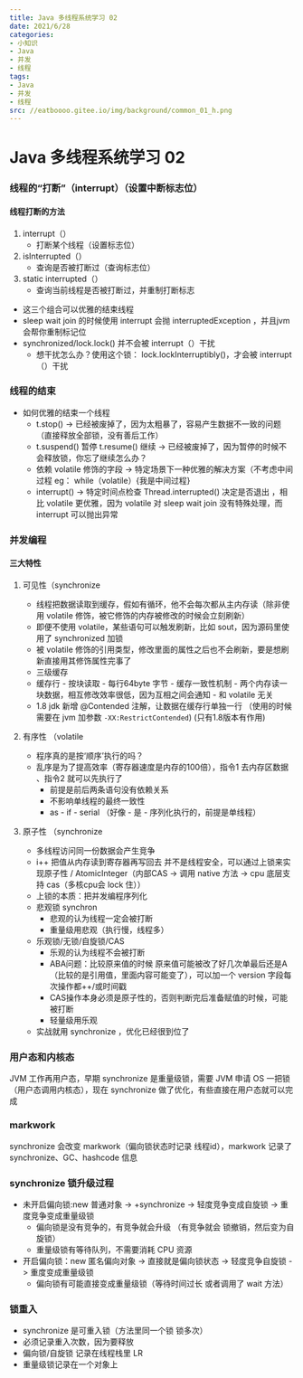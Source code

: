 ```yaml
---
title: Java 多线程系统学习 02
date: 2021/6/28
categories:
- 小知识
- Java
- 并发
- 线程
tags:
- Java
- 并发
- 线程
src: //eatboooo.gitee.io/img/background/common_01_h.png
---
```


# Java 多线程系统学习 02

### 线程的“打断”（interrupt）（设置中断标志位）

#### 线程打断的方法

1. interrupt（）
   - 打断某个线程（设置标志位）
2. isInterrupted（）
   - 查询是否被打断过（查询标志位）
3. static interrupted（）
   - 查询当前线程是否被打断过，并重制打断标志

- 这三个组合可以优雅的结束线程
- sleep wait join 的时候使用 interrupt 会抛 interruptedException ，并且jvm 会帮你重制标记位
- synchronized/lock.lock() 并不会被 interrupt（）干扰
  - 想干扰怎么办？使用这个锁： lock.lockInterruptibly()，才会被 interrupt（）干扰

### 线程的结束

- 如何优雅的结束一个线程
  - t.stop()  -> 已经被废掉了，因为太粗暴了，容易产生数据不一致的问题（直接释放全部锁，没有善后工作）
  - t.suspend() 暂停 t.resume() 继续 -> 已经被废掉了，因为暂停的时候不会释放锁，你忘了继续怎么办？
  - 依赖 volatile 修饰的字段 -> 特定场景下一种优雅的解决方案（不考虑中间过程 eg： while（volatile）{我是中间过程}
  - interrupt() -> 特定时间点检查 Thread.interrupted() 决定是否退出 ，相比 volatile 更优雅，因为 volatile 对 sleep wait join 没有特殊处理，而 interrupt 可以抛出异常

### 并发编程

#### 三大特性

1. 可见性（synchronize

   - 线程把数据读取到缓存，假如有循环，他不会每次都从主内存读（除非使用 volatile 修饰，被它修饰的内存被修改的时候会立刻刷新）
   - 即便不使用 volatile，某些语句可以触发刷新，比如 sout，因为源码里使用了 synchronized 加锁
   - 被 volatile 修饰的引用类型，修改里面的属性之后也不会刷新，要是想刷新直接用其修饰属性完事了
   - 三级缓存
   - 缓存行 - 按块读取 - 每行64byte 字节 - 缓存一致性机制 - 两个内存读一块数据，相互修改效率很低，因为互相之间会通知 - 和 volatile 无关
   - 1.8 jdk 新增 @Contended 注解，让数据在缓存行单独一行 （使用的时候需要在 jvm 加参数 `-XX:RestrictContended`) (只有1.8版本有作用)

2. 有序性 （volatile

   - 程序真的是按‘顺序’执行的吗？
   - 乱序是为了提高效率（寄存器速度是内存的100倍），指令1 去内存区数据 、指令2 就可以先执行了
     - 前提是前后两条语句没有依赖关系
     - 不影响单线程的最终一致性
     - as - if - serial （好像 - 是 - 序列化执行的，前提是单线程）

3. 原子性 （synchronize

   - 多线程访问同一份数据会产生竞争
   - i++ 把值从内存读到寄存器再写回去 并不是线程安全，可以通过上锁来实现原子性 / AtomicInteger（内部CAS -> 调用 native 方法 -> cpu 底层支持 cas（多核cpu会 lock 住））
   - 上锁的本质：把并发编程序列化
   - 悲观锁 synchron
     - 悲观的认为线程一定会被打断
     - 重量级用悲观（执行慢，线程多）
   - 乐观锁/无锁/自旋锁/CAS
     - 乐观的认为线程不会被打断
     - ABA问题：比较原来值的时候 原来值可能被改了好几次单最后还是A（比较的是引用值，里面内容可能变了），可以加一个 version 字段每次操作都++/或时间戳
     - CAS操作本身必须是原子性的，否则判断完后准备赋值的时候，可能被打断
     - 轻量级用乐观
   - 实战就用 synchronize ，优化已经很到位了

### 用户态和内核态

JVM 工作再用户态，早期 synchronize 是重量级锁，需要 JVM 申请 OS 一把锁（用户态调用内核态），现在 synchronize 做了优化，有些直接在用户态就可以完成

### markwork

synchronize 会改变 markwork（偏向锁状态时记录 线程id），markwork 记录了 synchronize、GC、hashcode 信息

### synchronize 锁升级过程

- 未开启偏向锁:new 普通对象 -> +synchronize -> 轻度竞争变成自旋锁 -> 重度竞争变成重量级锁
  - 偏向锁是没有竞争的，有竞争就会升级 （有竞争就会 锁撤销，然后变为自旋锁）
  - 重量级锁有等待队列，不需要消耗 CPU 资源
- 开启偏向锁：new 匿名偏向对象 -> 直接就是偏向锁状态 -> 轻度竞争自旋锁 -> 重度变成重量级锁
  - 偏向锁有可能直接变成重量级锁（等待时间过长 或者调用了 wait 方法）

### 锁重入

- synchronize 是可重入锁（方法里同一个锁 锁多次）
- 必须记录重入次数，因为要释放
- 偏向锁/自旋锁 记录在线程栈里 LR
- 重量级锁记录在一个对象上
